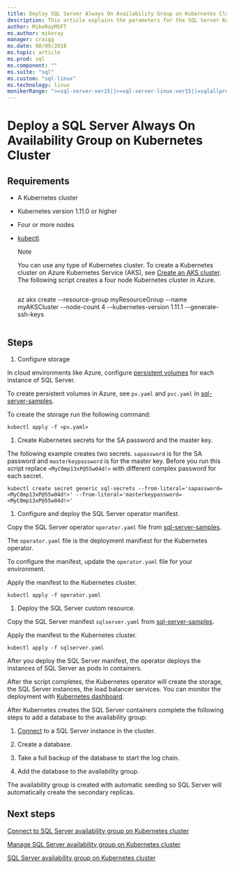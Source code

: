 ```yaml
---
title: Deploy SQL Server Always On Availability Group on Kubernetes Cluster
description: This article explains the parameters for the SQL Server Kubernetes Always On availability group operator global requirements
author: MikeRayMSFT
ms.author: mikeray
manager: craigg
ms.date: 08/09/2018
ms.topic: article
ms.prod: sql
ms.component: ""
ms.suite: "sql"
ms.custom: "sql-linux"
ms.technology: linux
monikerRange: ">=sql-server-ver15||>=sql-server-linux-ver15||=sqlallproducts-allversions"
---
```

# Deploy a SQL Server Always On Availability Group on Kubernetes Cluster

## Requirements

- A Kubernetes cluster
- Kubernetes version 1.11.0 or higher
- Four or more nodes
- [kubectl](http://kubernetes.io/docs/tasks/tools/install-kubectl/).

  >[!NOTE]
  >You can use any type of Kubernetes cluster. To create a Kubernetes cluster on Azure Kubernetes Service (AKS), see [Create an AKS cluster](http://docs.microsoft.com/azure/aks/create-cluster.md).
  > The following script creates a four node Kubernetes cluster in Azure.
  >```azure-cli
  az aks create --resource-group myResourceGroup --name myAKSCluster --node-count 4 --kubernetes-version 1.11.1 --generate-ssh-keys

  >```

## Steps

1. Configure storage

  In cloud environments like Azure, configure [persistent volumes](http://kubernetes.io/docs/concepts/storage/persistent-volumes/) for each instance of SQL Server.

  To create persistent volumes in Azure, see `pv.yaml` and `pvc.yaml` in [sql-server-samples](https://github.com/Microsoft/sql-server-samples/tree/master/samples/features/high%20availability/Kubernetes/sample-deployment-script/templates).

  To create the storage run the following command:

  ```azurecli
  kubectl apply -f <pv.yaml>
  ```

1. Create Kubernetes secrets for the SA password and the master key.

  The following example creates two secrets. `sapassword` is for the SA password and `masterkeypassword` is for the master key. Before you run this script replace `<MyC0mp13xP@55w04d!>` with different complex password for each secret.

   ```azurecli
   kubectl create secret generic sql-secrets --from-literal='sapassword=<MyC0mp13xP@55w04d!>' --from-literal='masterkeypassword=<MyC0mp13xP@55w04d!>'
   ```

1. Configure and deploy the SQL Server operator manifest.

  Copy the SQL Server operator `operator.yaml` file from [sql-server-samples](https://github.com/Microsoft/sql-server-samples/tree/master/samples/features/high%20availability/Kubernetes/sample-manifest-files).

  The `operator.yaml` file is the deployment manifiest for the Kubernetes operator.

  To configure the manifest, update the `operator.yaml` file for your environment.

  Apply the manifest to the Kubernetes cluster.

  ```azurecli
  kubectl apply -f operator.yaml
  ```

1. Deploy the SQL Server custom resource.

  Copy the SQL Server manifest `sqlserver.yaml` from [sql-server-samples](https://github.com/Microsoft/sql-server-samples/tree/master/samples/features/high%20availability/Kubernetes/sample-manifest-files).

  Apply the manifest to the Kubernetes cluster.

  ```azurecli
  kubectl apply -f sqlserver.yaml
  ```

After you deploy the SQL Server manifest, the operator deploys the instances of SQL Server as pods in containers.

After the script completes, the Kubernetes operator will create the storage, the SQL Server instances, the load balancer services. You can monitor the deployment with [Kubernetes dashboard](http://docs.microsoft.com/azure/aks/kubernetes-dashboard).

After Kubernetes creates the SQL Server containers complete the following steps to add a database to the availability group:

1. [Connect](sql-server-linux-kubernetes-connect.md) to a SQL Server instance in the cluster.

1. Create a database.

1. Take a full backup of the database to start the log chain.

1. Add the database to the availability group.

The availability group is created with automatic seeding so SQL Server will automatically create the secondary replicas.

## Next steps

[Connect to SQL Server availability group on Kubernetes cluster](sql-server-linux-kubernetes-connect.md)

[Manage SQL Server availability group on Kubernetes cluster](sql-server-linux-kubernetes-manage.md)

[SQL Server availability group on Kubernetes cluster](sql-server-ag-kubernetes.md)
